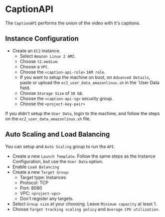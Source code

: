 # CaptionAPI

The `CaptionAPI` performs the union of the video with it's captions.

## Instance Configuration

* Create an `EC2` instance.
  * Select `Amazon Linux 2 AMI`.
  * Choose `t2.medium`.
  * Choose a `VPC`.
  * Choose the `<caption-api-role>` `IAM role`.
  * If you want to setup the machine on boot, on `Advanced Details`, paste or upload the `ec2_user_data_amazonlinux.sh` in the `User Data field.
  * Choose `Storage Size` of `30 GB`.
  * Choose the `<caption-api-sg>` security group.
  * Choose the `<project-key-pair>`

If you didn't setup the `User Data`, login to the machine, and follow the steps on the `ec2_user_data_amazonlinux.sh` file.

## Auto Scaling and Load Balancing

You can setup and `Auto Scaling` group to run tha `API`.

* Create a new `Launch Template`. Follow the same steps as the Instance Configuration, but use the `User Data` option.
* Enable `Load Balancing`
* Create a new `Target Group`:
  * Target type: Instances
  * Protocol: TCP
  * Port: 8080
  * VPC: `<project-vpc>`
  * Don't register any targets.
* Select `Group size` at your choosing. Leave `Minimum capacity` at least 1.
* Choose `Target tracking scaling policy` and `Average CPU utilization`.

